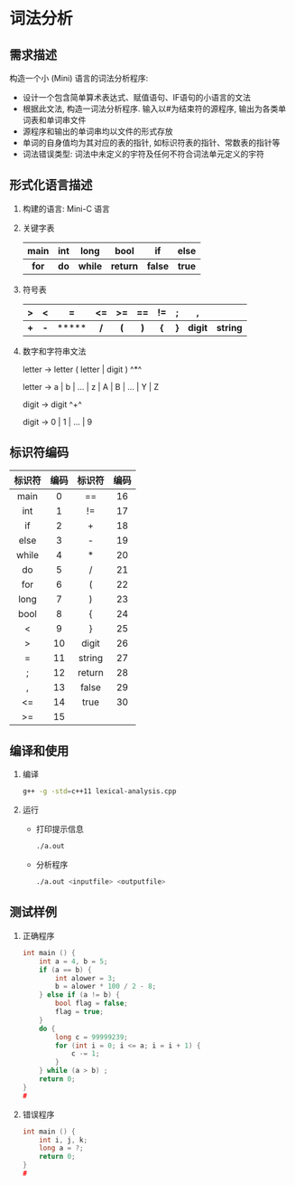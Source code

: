 # 词法分析

## 需求描述
构造一个小 (Mini) 语言的词法分析程序:

- 设计一个包含简单算术表达式、赋值语句、IF语句的小语言的文法
- 根据此文法, 构造一词法分析程序. 输入以#为结束符的源程序, 输出为各类单词表和单词串文件
- 源程序和输出的单词串均以文件的形式存放
- 单词的自身值均为其对应的表的指针, 如标识符表的指针、常数表的指针等
- 词法错误类型: 词法中未定义的宇符及任何不符合词法单元定义的宇符

## 形式化语言描述

1. 构建的语言: Mini-C 语言

2. 关键字表

    |  main   |  int   |   long    |    bool    |    if     |   else   |
    | :-----: | :----: | :-------: | :--------: | :-------: | :------: |
    | **for** | **do** | **while** | **return** | **false** | **true** |

3. 符号表

    |   >   |   <   |   =   |  <=   |  >=   |  ==   |  !=   |   ;   |     ,     |            |
    | :---: | :---: | :---: | :---: | :---: | :---: | :---: | :---: | :-------: | :--------: |
    | **+** | **-** | ***** | **/** | **(** | **)** | **{** | **}** | **digit** | **string** |

4. 数字和字符串文法

    letter &RightArrow; letter ( letter | digit ) ^*^

    letter &RightArrow; a | b | ... | z | A | B | ... | Y | Z

    digit &RightArrow; digit ^+^

    digit &RightArrow; 0 | 1 | ... | 9



## 标识符编码

| 标识符 | 编码 | 标识符 | 编码 |
| :----: | :--: | :----: | :--: |
|  main  |  0   |   ==   |  16  |
|  int   |  1   |   !=   |  17  |
|   if   |  2   |   +    |  18  |
|  else  |  3   |   -    |  19  |
| while  |  4   |   *    |  20  |
|   do   |  5   |   /    |  21  |
|  for   |  6   |   (    |  22  |
|  long  |  7   |   )    |  23  |
|  bool  |  8   |   {    |  24  |
|   <    |  9   |   }    |  25  |
|   >    |  10  | digit  |  26  |
|   =    |  11  | string |  27  |
|   ;    |  12  | return |  28  |
|   ,    |  13  | false  |  29  |
|   <=   |  14  |  true  |  30  |
|   >=   |  15  |        |      |



## 编译和使用
1. 编译

    ~~~bash
    g++ -g -std=c++11 lexical-analysis.cpp
    ~~~

2. 运行

    - 打印提示信息

        ~~~bash
        ./a.out
        ~~~

    - 分析程序

        ~~~bash
        ./a.out <inputfile> <outputfile>
        ~~~



## 测试样例
1. 正确程序

    ~~~cpp
    int main () {
        int a = 4, b = 5;
        if (a == b) {
            int alower = 3;
            b = alower * 100 / 2 - 8;
        } else if (a != b) {
            bool flag = false;
            flag = true;
        }
        do {
            long c = 99999239;
            for (int i = 0; i <= a; i = i + 1) {
                c -= 1;
            }
        } while (a > b) ;
        return 0;
    }
    #
    ~~~

2. 错误程序

    ~~~c
    int main () {
        int i, j, k;
        long a = ?;
        return 0;
    }
    #
    ~~~
